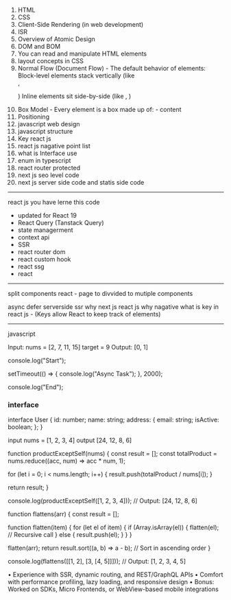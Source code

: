 1. HTML 
2. CSS
3. Client-Side Rendering (in web development)
4. ISR
5. Overview of Atomic Design
6. DOM and BOM
7. You can read and manipulate HTML elements 
8. layout concepts in CSS
  1. Normal Flow (Document Flow)
    -  The default behavior of elements:
      Block-level elements stack vertically (like <div>, <p>)
      Inline elements sit side-by-side (like <span>, <a>)
  2. Box Model
    - Every element is a box made up of:
    - content
  3. Positioning
9. javascript web design
10. javascript structure
12. Key react js
13. react js nagative point list
14. what is Interface use
15. enum in typescript 
16. react router protected 
17. next js seo level code 
18. next js server side code and statis side code 



---------------------------
react js you have lerne this code 
- updated for React 19
- React Query (Tanstack Query)
- state managerment 
- context api 
- SSR
- react router dom
- react custom hook
- react ssg
- react 

---------------
split components react - page to divvided to mutiple components 

async defer
serverside 
ssr why next js react js why nagative 
what is key in react js - (Keys allow React to keep track of elements)


-----------------------------
javascript 

Input: nums = [2, 7, 11, 15]
target = 9
Output: [0, 1]

console.log("Start");

setTimeout(() => {
  console.log("Async Task");
}, 2000);

console.log("End");
### **interface**
interface User {
  id: number;
  name: string;
  address: {
    email: string;
    isActive: boolean;
  };
}


input nums = [1, 2, 3, 4]
output [24, 12, 8, 6]

function productExceptSelf(nums) {
  const result = [];
  const totalProduct = nums.reduce((acc, num) => acc * num, 1);

  for (let i = 0; i < nums.length; i++) {
    result.push(totalProduct / nums[i]);
  }

  return result;
}

console.log(productExceptSelf([1, 2, 3, 4])); // Output: [24, 12, 8, 6]

function flattens(arr) {
  const result = [];

  function flatten(item) {
    for (let el of item) {
      if (Array.isArray(el)) {
        flatten(el); // Recursive call
      } else {
        result.push(el);
      }
    }
  }

  flatten(arr);
  return result.sort((a, b) => a - b); // Sort in ascending order
}

console.log(flattens([[1, 2], [3, [4, 5]]]));
// Output: [1, 2, 3, 4, 5]

 • Experience with SSR, dynamic routing, and REST/GraphQL APIs
 • Comfort with performance profiling, lazy loading, and responsive design
 • Bonus: Worked on SDKs, Micro Frontends, or WebView-based mobile integrations


